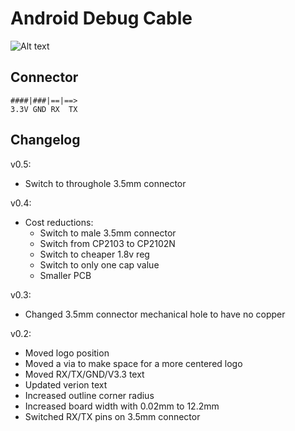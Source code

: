 # Android Debug Cable

![Alt text](/../media/v0.4_front.png?raw=true "v0.4 front")


## Connector

    ####|###|==|==>
    3.3V GND RX  TX

## Changelog

v0.5:
- Switch to throughole 3.5mm connector

v0.4:
- Cost reductions:
  * Switch to male 3.5mm connector
  * Switch from CP2103 to CP2102N
  * Switch to cheaper 1.8v reg
  * Switch to only one cap value
  * Smaller PCB

v0.3:

- Changed 3.5mm connector mechanical hole to have no copper

v0.2:

- Moved logo position
- Moved a via to make space for a more centered logo
- Moved RX/TX/GND/V3.3 text
- Updated verion text
- Increased outline corner radius
- Increased board width with 0.02mm to 12.2mm
- Switched RX/TX pins on 3.5mm connector

